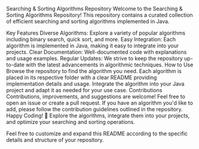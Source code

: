 Searching & Sorting Algorithms Repository
Welcome to the Searching & Sorting Algorithms Repository! This repository contains a curated collection of efficient searching and sorting algorithms implemented in Java.

Key Features
Diverse Algorithms: Explore a variety of popular algorithms including binary search, quick sort, and more.
Easy Integration: Each algorithm is implemented in Java, making it easy to integrate into your projects.
Clear Documentation: Well-documented code with explanations and usage examples.
Regular Updates: We strive to keep the repository up-to-date with the latest advancements in algorithmic techniques.
How to Use
Browse the repository to find the algorithm you need.
Each algorithm is placed in its respective folder with a clear README providing implementation details and usage.
Integrate the algorithm into your Java project and adapt it as needed for your use case.
Contributions
Contributions, improvements, and suggestions are welcome! Feel free to open an issue or create a pull request.
If you have an algorithm you'd like to add, please follow the contribution guidelines outlined in the repository.
Happy Coding! 🚀
Explore the algorithms, integrate them into your projects, and optimize your searching and sorting operations.

Feel free to customize and expand this README according to the specific details and structure of your repository.
